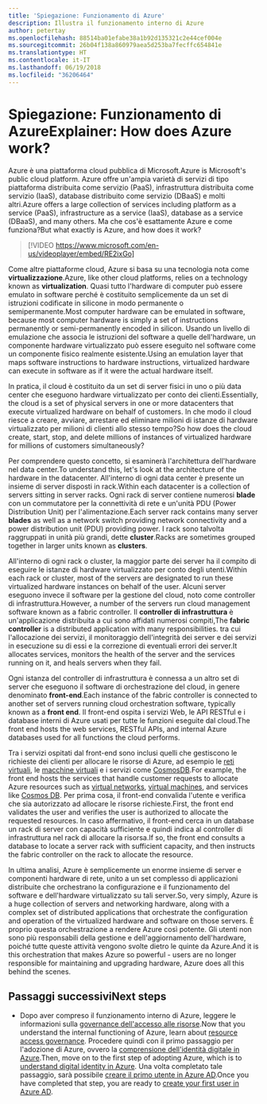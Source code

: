 ```yaml
---
title: 'Spiegazione: Funzionamento di Azure'
description: Illustra il funzionamento interno di Azure
author: petertay
ms.openlocfilehash: 88514ba01efabe38a1b92d135321c2e44cef004e
ms.sourcegitcommit: 26b04f138a860979aea5d253ba7fecffc654841e
ms.translationtype: HT
ms.contentlocale: it-IT
ms.lasthandoff: 06/19/2018
ms.locfileid: "36206464"
---
```

# <a name="explainer-how-does-azure-work"></a><span data-ttu-id="c85ee-103">Spiegazione: Funzionamento di Azure</span><span class="sxs-lookup"><span data-stu-id="c85ee-103">Explainer: How does Azure work?</span></span>

<span data-ttu-id="c85ee-104">Azure è una piattaforma cloud pubblica di Microsoft.</span><span class="sxs-lookup"><span data-stu-id="c85ee-104">Azure is Microsoft's public cloud platform.</span></span> <span data-ttu-id="c85ee-105">Azure offre un'ampia varietà di servizi di tipo piattaforma distribuita come servizio (PaaS), infrastruttura distribuita come servizio (IaaS), database distribuito come servizio (DBaaS) e molti altri.</span><span class="sxs-lookup"><span data-stu-id="c85ee-105">Azure offers a large collection of services including platform as a service (PaaS), infrastructure as a service (IaaS), database as a service (DBaaS), and many others.</span></span> <span data-ttu-id="c85ee-106">Ma che cos'è esattamente Azure e come funziona?</span><span class="sxs-lookup"><span data-stu-id="c85ee-106">But what exactly is Azure, and how does it work?</span></span>

> [!VIDEO https://www.microsoft.com/en-us/videoplayer/embed/RE2ixGo] 

<span data-ttu-id="c85ee-107">Come altre piattaforme cloud, Azure si basa su una tecnologia nota come **virtualizzazione**.</span><span class="sxs-lookup"><span data-stu-id="c85ee-107">Azure, like other cloud platforms, relies on a technology known as **virtualization**.</span></span> <span data-ttu-id="c85ee-108">Quasi tutto l'hardware di computer può essere emulato in software perché è costituito semplicemente da un set di istruzioni codificate in silicone in modo permanente o semipermanente.</span><span class="sxs-lookup"><span data-stu-id="c85ee-108">Most computer hardware can be emulated in software, because most computer hardware is simply a set of instructions permanently or semi-permanently encoded in silicon.</span></span> <span data-ttu-id="c85ee-109">Usando un livello di emulazione che associa le istruzioni del software a quelle dell'hardware, un componente hardware virtualizzato può essere eseguito nel software come un componente fisico realmente esistente.</span><span class="sxs-lookup"><span data-stu-id="c85ee-109">Using an emulation layer that maps software instructions to hardware instructions, virtualized hardware can execute in software as if it were the actual hardware itself.</span></span>

<span data-ttu-id="c85ee-110">In pratica, il cloud è costituito da un set di server fisici in uno o più data center che eseguono hardware virtualizzato per conto dei clienti.</span><span class="sxs-lookup"><span data-stu-id="c85ee-110">Essentially, the cloud is a set of physical servers in one or more datacenters that execute virtualized hardware on behalf of customers.</span></span> <span data-ttu-id="c85ee-111">In che modo il cloud riesce a creare, avviare, arrestare ed eliminare milioni di istanze di hardware virtualizzato per milioni di clienti allo stesso tempo?</span><span class="sxs-lookup"><span data-stu-id="c85ee-111">So how does the cloud create, start, stop, and delete millions of instances of virtualized hardware for millions of customers simultaneously?</span></span>

<span data-ttu-id="c85ee-112">Per comprendere questo concetto, si esaminerà l'architettura dell'hardware nel data center.</span><span class="sxs-lookup"><span data-stu-id="c85ee-112">To understand this, let's look at the architecture of the hardware in the datacenter.</span></span>  <span data-ttu-id="c85ee-113">All'interno di ogni data center è presente un insieme di server disposti in rack.</span><span class="sxs-lookup"><span data-stu-id="c85ee-113">Within each datacenter is a collection of servers sitting in server racks.</span></span> <span data-ttu-id="c85ee-114">Ogni rack di server contiene numerosi **blade** con un commutatore per la connettività di rete e un'unità PDU (Power Distribution Unit) per l'alimentazione.</span><span class="sxs-lookup"><span data-stu-id="c85ee-114">Each server rack contains many server **blades** as well as a network switch providing network connectivity and a power distribution unit (PDU) providing power.</span></span> <span data-ttu-id="c85ee-115">I rack sono talvolta raggruppati in unità più grandi, dette **cluster**.</span><span class="sxs-lookup"><span data-stu-id="c85ee-115">Racks are sometimes grouped together in larger units known as **clusters**.</span></span> 

<span data-ttu-id="c85ee-116">All'interno di ogni rack o cluster, la maggior parte dei server ha il compito di eseguire le istanze di hardware virtualizzato per conto degli utenti.</span><span class="sxs-lookup"><span data-stu-id="c85ee-116">Within each rack or cluster, most of the servers are designated to run these virtualized hardware instances on behalf of the user.</span></span> <span data-ttu-id="c85ee-117">Alcuni server eseguono invece il software per la gestione del cloud, noto come controller di infrastruttura.</span><span class="sxs-lookup"><span data-stu-id="c85ee-117">However, a number of the servers run cloud management software known as a fabric controller.</span></span> <span data-ttu-id="c85ee-118">Il **controller di infrastruttura** è un'applicazione distribuita a cui sono affidati numerosi compiti,</span><span class="sxs-lookup"><span data-stu-id="c85ee-118">The **fabric controller** is a distributed application with many responsibilities.</span></span> <span data-ttu-id="c85ee-119">tra cui l'allocazione dei servizi, il monitoraggio dell'integrità dei server e dei servizi in esecuzione su di essi e la correzione di eventuali errori dei server.</span><span class="sxs-lookup"><span data-stu-id="c85ee-119">It allocates services, monitors the health of the server and the services running on it, and heals servers when they fail.</span></span>

<span data-ttu-id="c85ee-120">Ogni istanza del controller di infrastruttura è connessa a un altro set di server che eseguono il software di orchestrazione del cloud, in genere denominato **front-end**.</span><span class="sxs-lookup"><span data-stu-id="c85ee-120">Each instance of the fabric controller is connected to another set of servers running cloud orchestration software, typically known as a **front end**.</span></span> <span data-ttu-id="c85ee-121">Il front-end ospita i servizi Web, le API RESTful e i database interni di Azure usati per tutte le funzioni eseguite dal cloud.</span><span class="sxs-lookup"><span data-stu-id="c85ee-121">The front end hosts the web services, RESTful APIs, and internal Azure databases used for all functions the cloud performs.</span></span> 

<span data-ttu-id="c85ee-122">Tra i servizi ospitati dal front-end sono inclusi quelli che gestiscono le richieste dei clienti per allocare le risorse di Azure, ad esempio le [reti virtuali][vnet], le [macchine virtuali][vms] e i servizi come [CosmosDB][cosmosdb].</span><span class="sxs-lookup"><span data-stu-id="c85ee-122">For example, the front end hosts the services that handle customer requests to allocate Azure resources such as [virtual networks][vnet], [virtual machines][vms], and services like [Cosmos DB][cosmosdb].</span></span> <span data-ttu-id="c85ee-123">Per prima cosa, il front-end convalida l'utente e verifica che sia autorizzato ad allocare le risorse richieste.</span><span class="sxs-lookup"><span data-stu-id="c85ee-123">First, the front end validates the user and verifies the user is authorized to allocate the requested resources.</span></span> <span data-ttu-id="c85ee-124">In caso affermativo, il front-end cerca in un database un rack di server con capacità sufficiente e quindi indica al controller di infrastruttura nel rack di allocare la risorsa.</span><span class="sxs-lookup"><span data-stu-id="c85ee-124">If so, the front end consults a database to locate a server rack with sufficient capacity, and then instructs the fabric controller on the rack to allocate the resource.</span></span>

<span data-ttu-id="c85ee-125">In ultima analisi, Azure è semplicemente un enorme insieme di server e componenti hardware di rete, unito a un set complesso di applicazioni distribuite che orchestrano la configurazione e il funzionamento del software e dell'hardware virtualizzato su tali server.</span><span class="sxs-lookup"><span data-stu-id="c85ee-125">So, very simply, Azure is a huge collection of servers and networking hardware, along with a complex set of distributed applications that orchestrate the configuration and operation of the virtualized hardware and software on those servers.</span></span> <span data-ttu-id="c85ee-126">È proprio questa orchestrazione a rendere Azure così potente. Gli utenti non sono più responsabili della gestione e dell'aggiornamento dell'hardware, poiché tutte queste attività vengono svolte dietro le quinte da Azure.</span><span class="sxs-lookup"><span data-stu-id="c85ee-126">And it is this orchestration that makes Azure so powerful - users are no longer responsible for maintaining and upgrading hardware, Azure does all this behind the scenes.</span></span> 

## <a name="next-steps"></a><span data-ttu-id="c85ee-127">Passaggi successivi</span><span class="sxs-lookup"><span data-stu-id="c85ee-127">Next steps</span></span>

* <span data-ttu-id="c85ee-128">Dopo aver compreso il funzionamento interno di Azure, leggere le informazioni sulla [governance dell'accesso alle risorse](governance-explainer.md).</span><span class="sxs-lookup"><span data-stu-id="c85ee-128">Now that you understand the internal functioning of Azure, learn about [resource access governance](governance-explainer.md).</span></span> <span data-ttu-id="c85ee-129">Procedere quindi con il primo passaggio per l'adozione di Azure, ovvero la [comprensione dell'identità digitale in Azure](tenant-explainer.md).</span><span class="sxs-lookup"><span data-stu-id="c85ee-129">Then, move on to the first step of adopting Azure, which is to [understand digital identity in Azure](tenant-explainer.md).</span></span> <span data-ttu-id="c85ee-130">Una volta completato tale passaggio, sarà possibile [creare il primo utente in Azure AD][docs-add-users-to-aad].</span><span class="sxs-lookup"><span data-stu-id="c85ee-130">Once you have completed that step, you are ready to [create your first user in Azure AD][docs-add-users-to-aad].</span></span>

<!-- Links -->

[cosmosdb]: /azure/cosmos-db/introduction
[docs-add-users-to-aad]: /azure/active-directory/add-users-azure-active-directory?toc=/azure/architecture/cloud-adoption-guide/toc.json
[vms]: /azure/virtual-machines/
[vnet]: /azure/virtual-network/virtual-networks-overview
